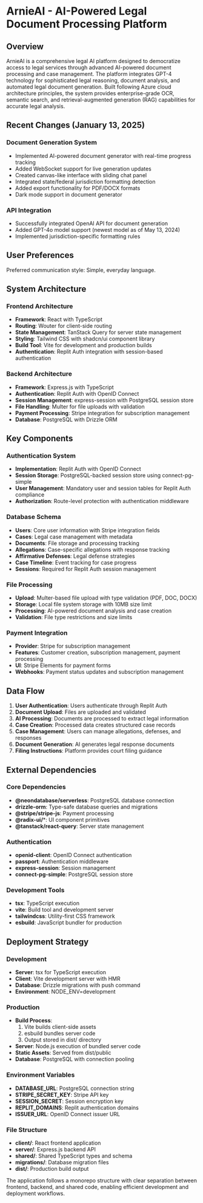 # ArnieAI - AI-Powered Legal Document Processing Platform

## Overview

ArnieAI is a comprehensive legal AI platform designed to democratize access to legal services through advanced AI-powered document processing and case management. The platform integrates GPT-4 technology for sophisticated legal reasoning, document analysis, and automated legal document generation. Built following Azure cloud architecture principles, the system provides enterprise-grade OCR, semantic search, and retrieval-augmented generation (RAG) capabilities for accurate legal analysis.

## Recent Changes (January 13, 2025)

### Document Generation System
- Implemented AI-powered document generator with real-time progress tracking
- Added WebSocket support for live generation updates
- Created canvas-like interface with sliding chat panel
- Integrated state/federal jurisdiction formatting detection
- Added export functionality for PDF/DOCX formats
- Dark mode support in document generator

### API Integration
- Successfully integrated OpenAI API for document generation
- Added GPT-4o model support (newest model as of May 13, 2024)
- Implemented jurisdiction-specific formatting rules

## User Preferences

Preferred communication style: Simple, everyday language.

## System Architecture

### Frontend Architecture
- **Framework**: React with TypeScript
- **Routing**: Wouter for client-side routing
- **State Management**: TanStack Query for server state management
- **Styling**: Tailwind CSS with shadcn/ui component library
- **Build Tool**: Vite for development and production builds
- **Authentication**: Replit Auth integration with session-based authentication

### Backend Architecture
- **Framework**: Express.js with TypeScript
- **Authentication**: Replit Auth with OpenID Connect
- **Session Management**: express-session with PostgreSQL session store
- **File Handling**: Multer for file uploads with validation
- **Payment Processing**: Stripe integration for subscription management
- **Database**: PostgreSQL with Drizzle ORM

## Key Components

### Authentication System
- **Implementation**: Replit Auth with OpenID Connect
- **Session Storage**: PostgreSQL-backed session store using connect-pg-simple
- **User Management**: Mandatory user and session tables for Replit Auth compliance
- **Authorization**: Route-level protection with authentication middleware

### Database Schema
- **Users**: Core user information with Stripe integration fields
- **Cases**: Legal case management with metadata
- **Documents**: File storage and processing tracking
- **Allegations**: Case-specific allegations with response tracking
- **Affirmative Defenses**: Legal defense strategies
- **Case Timeline**: Event tracking for case progress
- **Sessions**: Required for Replit Auth session management

### File Processing
- **Upload**: Multer-based file upload with type validation (PDF, DOC, DOCX)
- **Storage**: Local file system storage with 10MB size limit
- **Processing**: AI-powered document analysis and case creation
- **Validation**: File type restrictions and size limits

### Payment Integration
- **Provider**: Stripe for subscription management
- **Features**: Customer creation, subscription management, payment processing
- **UI**: Stripe Elements for payment forms
- **Webhooks**: Payment status updates and subscription management

## Data Flow

1. **User Authentication**: Users authenticate through Replit Auth
2. **Document Upload**: Files are uploaded and validated
3. **AI Processing**: Documents are processed to extract legal information
4. **Case Creation**: Processed data creates structured case records
5. **Case Management**: Users can manage allegations, defenses, and responses
6. **Document Generation**: AI generates legal response documents
7. **Filing Instructions**: Platform provides court filing guidance

## External Dependencies

### Core Dependencies
- **@neondatabase/serverless**: PostgreSQL database connection
- **drizzle-orm**: Type-safe database queries and migrations
- **@stripe/stripe-js**: Payment processing
- **@radix-ui/***: UI component primitives
- **@tanstack/react-query**: Server state management

### Authentication
- **openid-client**: OpenID Connect authentication
- **passport**: Authentication middleware
- **express-session**: Session management
- **connect-pg-simple**: PostgreSQL session store

### Development Tools
- **tsx**: TypeScript execution
- **vite**: Build tool and development server
- **tailwindcss**: Utility-first CSS framework
- **esbuild**: JavaScript bundler for production

## Deployment Strategy

### Development
- **Server**: tsx for TypeScript execution
- **Client**: Vite development server with HMR
- **Database**: Drizzle migrations with push command
- **Environment**: NODE_ENV=development

### Production
- **Build Process**: 
  1. Vite builds client-side assets
  2. esbuild bundles server code
  3. Output stored in dist/ directory
- **Server**: Node.js execution of bundled server code
- **Static Assets**: Served from dist/public
- **Database**: PostgreSQL with connection pooling

### Environment Variables
- **DATABASE_URL**: PostgreSQL connection string
- **STRIPE_SECRET_KEY**: Stripe API key
- **SESSION_SECRET**: Session encryption key
- **REPLIT_DOMAINS**: Replit authentication domains
- **ISSUER_URL**: OpenID Connect issuer URL

### File Structure
- **client/**: React frontend application
- **server/**: Express.js backend API
- **shared/**: Shared TypeScript types and schema
- **migrations/**: Database migration files
- **dist/**: Production build output

The application follows a monorepo structure with clear separation between frontend, backend, and shared code, enabling efficient development and deployment workflows.
